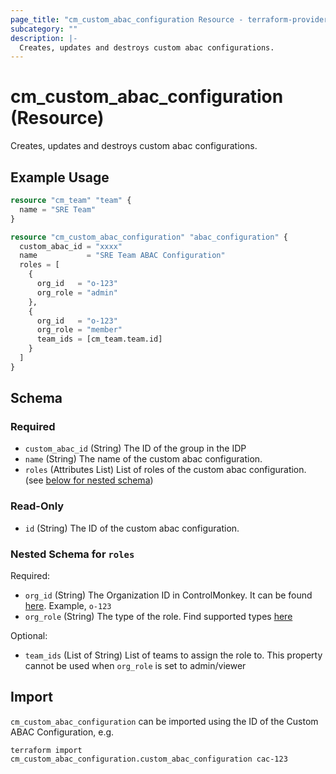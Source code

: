```yaml
---
page_title: "cm_custom_abac_configuration Resource - terraform-provider-cm"
subcategory: ""
description: |-
  Creates, updates and destroys custom abac configurations.
---
```


# cm_custom_abac_configuration (Resource)

Creates, updates and destroys custom abac configurations.

## Example Usage
```terraform
resource "cm_team" "team" {
  name = "SRE Team"
}

resource "cm_custom_abac_configuration" "abac_configuration" {
  custom_abac_id = "xxxx"
  name           = "SRE Team ABAC Configuration"
  roles = [
    {
      org_id   = "o-123"
      org_role = "admin"
    },
    {
      org_id   = "o-123"
      org_role = "member"
      team_ids = [cm_team.team.id]
    }
  ]
}
```

<!-- schema generated by tfplugindocs -->
## Schema

### Required

- `custom_abac_id` (String) The ID of the group in the IDP
- `name` (String) The name of the custom abac configuration.
- `roles` (Attributes List) List of roles of the custom abac configuration. (see [below for nested schema](#nestedatt--roles))

### Read-Only

- `id` (String) The ID of the custom abac configuration.

<a id="nestedatt--roles"></a>
### Nested Schema for `roles`

Required:

- `org_id` (String) The Organization ID in ControlMonkey. It can be found [here](https://console.controlmonkey.io/app/organization/setting?id=idp). Example, `o-123`
- `org_role` (String) The type of the role. Find supported types [here](https://docs.controlmonkey.io/controlmonkey-api/api-enumerations#custom-abac-org-role-types)

Optional:

- `team_ids` (List of String) List of teams to assign the role to. This property cannot be used when `org_role` is set to admin/viewer

## Import

`cm_custom_abac_configuration` can be imported using the ID of the Custom ABAC Configuration, e.g.

```shell
terraform import cm_custom_abac_configuration.custom_abac_configuration cac-123
```
